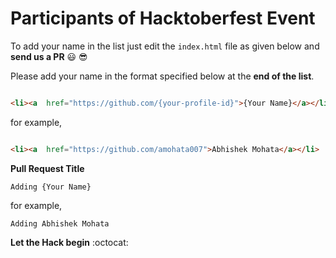 # Participants of Hacktoberfest Event


To add your name in the list just edit the `index.html` file as given below and  **send us a PR** :smiley: :sunglasses:

Please add your name in the format specified below at the **end of the list**.

```html

<li><a  href="https://github.com/{your-profile-id}">{Your Name}</a></li>

```

for example,

```html

<li><a  href="https://github.com/amohata007">Abhishek Mohata</a></li>

```

**Pull Request Title**

`Adding {Your Name}`

for example,

`Adding Abhishek Mohata`

**Let the Hack begin** :octocat:


